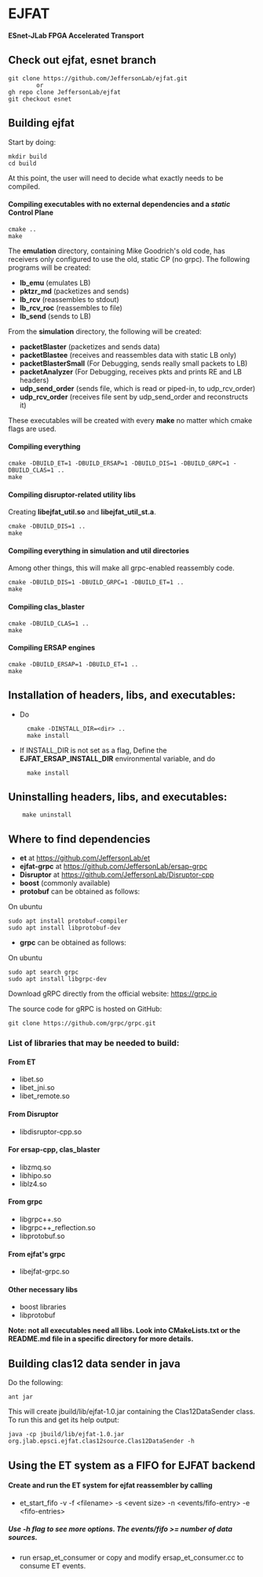 # EJFAT
**ESnet-JLab FPGA Accelerated Transport**

## Check out ejfat, esnet branch

    git clone https://github.com/JeffersonLab/ejfat.git
            or 
    gh repo clone JeffersonLab/ejfat
    git checkout esnet
    

## Building ejfat

Start by doing:

    mkdir build
    cd build
    
At this point, the user will need to decide what exactly needs to be compiled.

#### Compiling executables with no external dependencies and a ***static*** Control Plane

    cmake ..
    make

The **emulation** directory, containing Mike Goodrich's old code,
has receivers only configured to use the old, static CP (no grpc).
The following programs will be created:

- **lb_emu**     (emulates LB)
- **pktzr_md**   (packetizes and sends)
- **lb_rcv**     (reassembles to stdout)
- **lb_rcv_roc** (reassembles to file)
- **lb_send**    (sends to LB)


From the **simulation** directory, the following will be created:

- **packetBlaster** (packetizes and sends data)
- **packetBlastee** (receives and reassembles data with static LB only)
- **packetBlasterSmall** (For Debugging, sends really small packets to LB)
- **packetAnalyzer** (For Debugging, receives pkts and prints RE and LB headers)
- **udp_send_order** (sends file, which is read or piped-in, to udp_rcv_order)
- **udp_rcv_order** (receives file sent by udp_send_order and reconstructs it)

These executables will be created with every **make** no matter
which cmake flags are used.


#### Compiling everything

    cmake -DBUILD_ET=1 -DBUILD_ERSAP=1 -DBUILD_DIS=1 -DBUILD_GRPC=1 -DBUILD_CLAS=1 ..
    make



#### Compiling disruptor-related utility libs
Creating **libejfat_util.so** and **libejfat_util_st.a**.

    cmake -DBUILD_DIS=1 ..
    make



#### Compiling everything in simulation and util directories

Among other things, this will make all grpc-enabled reassembly code.

    cmake -DBUILD_DIS=1 -DBUILD_GRPC=1 -DBUILD_ET=1 ..
    make



#### Compiling clas_blaster

    cmake -DBUILD_CLAS=1 ..
    make


#### Compiling ERSAP engines

    cmake -DBUILD_ERSAP=1 -DBUILD_ET=1 ..
    make




## Installation of headers, libs, and executables:

- Do
    
        cmake -DINSTALL_DIR=<dir> ..
        make install

- If INSTALL_DIR is not set as a flag,
  Define the **EJFAT_ERSAP_INSTALL_DIR** environmental variable, and do
   
        make install



## Uninstalling headers, libs, and executables:
   
        make uninstall


## Where to find dependencies

- **et**  at  https://github.com/JeffersonLab/et
- **ejfat-grpc**  at  https://github.com/JeffersonLab/ersap-grpc
- **Disruptor** at https://github.com/JeffersonLab/Disruptor-cpp
- **boost** (commonly available)
- **protobuf** can be obtained as follows:

On ubuntu

    sudo apt install protobuf-compiler
    sudo apt install libprotobuf-dev

- **grpc** can be obtained as follows:


On ubuntu

    sudo apt search grpc
    sudo apt install libgrpc-dev


Download gRPC directly from the official website: https://grpc.io

The source code for gRPC is hosted on GitHub:

    git clone https://github.com/grpc/grpc.git



### List of libraries that may be needed to build:

#### From ET

- libet.so
- libet_jni.so
- libet_remote.so

#### From Disruptor

- libdisruptor-cpp.so

#### For ersap-cpp, clas_blaster

- libzmq.so
- libhipo.so
- liblz4.so

#### From grpc

- libgrpc++.so
- libgrpc++_reflection.so
- libprotobuf.so

#### From ejfat's grpc

- libejfat-grpc.so

#### Other necessary libs

- boost libraries
- libprotobuf


**Note: not all executables need all libs.
Look into CMakeLists.txt or the README.md file in a specific
directory for more details.**



## Building clas12 data sender in java
Do the following:

    ant jar

This will create jbuild/lib/ejfat-1.0.jar containing the 
Clas12DataSender class. To run this and get its help output:

    java -cp jbuild/lib/ejfat-1.0.jar org.jlab.epsci.ejfat.clas12source.Clas12DataSender -h



## Using the ET system as a FIFO for EJFAT backend

#### Create and run the ET system for ejfat reassembler by calling

- et_start_fifo -v -f \<filename\> -s \<event size\> -n \<events/fifo-entry\> -e \<fifo-entries\>

##### Use -h flag to see more options. The events/fifo  >= number of data sources.


- run ersap_et_consumer or copy and modify ersap_et_consumer.cc to
  consume ET events.
   